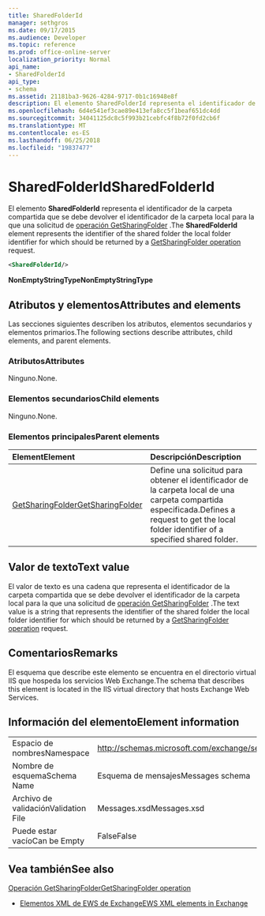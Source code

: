 ```yaml
---
title: SharedFolderId
manager: sethgros
ms.date: 09/17/2015
ms.audience: Developer
ms.topic: reference
ms.prod: office-online-server
localization_priority: Normal
api_name:
- SharedFolderId
api_type:
- schema
ms.assetid: 21181ba3-9626-4284-9717-0b1c16948e8f
description: El elemento SharedFolderId representa el identificador de la carpeta compartida que se debe devolver el identificador de la carpeta local para la que una solicitud de operación GetSharingFolder.
ms.openlocfilehash: 6d4e541ef3cae89e413efa8cc5f1beaf651dc4dd
ms.sourcegitcommit: 34041125dc8c5f993b21cebfc4f8b72f0fd2cb6f
ms.translationtype: MT
ms.contentlocale: es-ES
ms.lasthandoff: 06/25/2018
ms.locfileid: "19837477"
---
```

# <a name="sharedfolderid"></a><span data-ttu-id="5170d-103">SharedFolderId</span><span class="sxs-lookup"><span data-stu-id="5170d-103">SharedFolderId</span></span>

<span data-ttu-id="5170d-104">El elemento **SharedFolderId** representa el identificador de la carpeta compartida que se debe devolver el identificador de la carpeta local para la que una solicitud de [operación GetSharingFolder](getsharingfolder-operation.md) .</span><span class="sxs-lookup"><span data-stu-id="5170d-104">The **SharedFolderId** element represents the identifier of the shared folder the local folder identifier for which should be returned by a [GetSharingFolder operation](getsharingfolder-operation.md) request.</span></span> 
  
```xml
<SharedFolderId/>
```

 <span data-ttu-id="5170d-105">**NonEmptyStringType**</span><span class="sxs-lookup"><span data-stu-id="5170d-105">**NonEmptyStringType**</span></span>
## <a name="attributes-and-elements"></a><span data-ttu-id="5170d-106">Atributos y elementos</span><span class="sxs-lookup"><span data-stu-id="5170d-106">Attributes and elements</span></span>

<span data-ttu-id="5170d-107">Las secciones siguientes describen los atributos, elementos secundarios y elementos primarios.</span><span class="sxs-lookup"><span data-stu-id="5170d-107">The following sections describe attributes, child elements, and parent elements.</span></span>
  
### <a name="attributes"></a><span data-ttu-id="5170d-108">Atributos</span><span class="sxs-lookup"><span data-stu-id="5170d-108">Attributes</span></span>

<span data-ttu-id="5170d-109">Ninguno.</span><span class="sxs-lookup"><span data-stu-id="5170d-109">None.</span></span>
  
### <a name="child-elements"></a><span data-ttu-id="5170d-110">Elementos secundarios</span><span class="sxs-lookup"><span data-stu-id="5170d-110">Child elements</span></span>

<span data-ttu-id="5170d-111">Ninguno.</span><span class="sxs-lookup"><span data-stu-id="5170d-111">None.</span></span>
  
### <a name="parent-elements"></a><span data-ttu-id="5170d-112">Elementos principales</span><span class="sxs-lookup"><span data-stu-id="5170d-112">Parent elements</span></span>

|<span data-ttu-id="5170d-113">**Element**</span><span class="sxs-lookup"><span data-stu-id="5170d-113">**Element**</span></span>|<span data-ttu-id="5170d-114">**Descripción**</span><span class="sxs-lookup"><span data-stu-id="5170d-114">**Description**</span></span>|
|:-----|:-----|
|[<span data-ttu-id="5170d-115">GetSharingFolder</span><span class="sxs-lookup"><span data-stu-id="5170d-115">GetSharingFolder</span></span>](getsharingfolder.md) <br/> |<span data-ttu-id="5170d-116">Define una solicitud para obtener el identificador de la carpeta local de una carpeta compartida especificada.</span><span class="sxs-lookup"><span data-stu-id="5170d-116">Defines a request to get the local folder identifier of a specified shared folder.</span></span>  <br/> |
   
## <a name="text-value"></a><span data-ttu-id="5170d-117">Valor de texto</span><span class="sxs-lookup"><span data-stu-id="5170d-117">Text value</span></span>

<span data-ttu-id="5170d-118">El valor de texto es una cadena que representa el identificador de la carpeta compartida que se debe devolver el identificador de la carpeta local para la que una solicitud de [operación GetSharingFolder](getsharingfolder-operation.md) .</span><span class="sxs-lookup"><span data-stu-id="5170d-118">The text value is a string that represents the identifier of the shared folder the local folder identifier for which should be returned by a [GetSharingFolder operation](getsharingfolder-operation.md) request.</span></span> 
  
## <a name="remarks"></a><span data-ttu-id="5170d-119">Comentarios</span><span class="sxs-lookup"><span data-stu-id="5170d-119">Remarks</span></span>

<span data-ttu-id="5170d-120">El esquema que describe este elemento se encuentra en el directorio virtual IIS que hospeda los servicios Web Exchange.</span><span class="sxs-lookup"><span data-stu-id="5170d-120">The schema that describes this element is located in the IIS virtual directory that hosts Exchange Web Services.</span></span>
  
## <a name="element-information"></a><span data-ttu-id="5170d-121">Información del elemento</span><span class="sxs-lookup"><span data-stu-id="5170d-121">Element information</span></span>

|||
|:-----|:-----|
|<span data-ttu-id="5170d-122">Espacio de nombres</span><span class="sxs-lookup"><span data-stu-id="5170d-122">Namespace</span></span>  <br/> |http://schemas.microsoft.com/exchange/services/2006/messages  <br/> |
|<span data-ttu-id="5170d-123">Nombre de esquema</span><span class="sxs-lookup"><span data-stu-id="5170d-123">Schema Name</span></span>  <br/> |<span data-ttu-id="5170d-124">Esquema de mensajes</span><span class="sxs-lookup"><span data-stu-id="5170d-124">Messages schema</span></span>  <br/> |
|<span data-ttu-id="5170d-125">Archivo de validación</span><span class="sxs-lookup"><span data-stu-id="5170d-125">Validation File</span></span>  <br/> |<span data-ttu-id="5170d-126">Messages.xsd</span><span class="sxs-lookup"><span data-stu-id="5170d-126">Messages.xsd</span></span>  <br/> |
|<span data-ttu-id="5170d-127">Puede estar vacío</span><span class="sxs-lookup"><span data-stu-id="5170d-127">Can be Empty</span></span>  <br/> |<span data-ttu-id="5170d-128">False</span><span class="sxs-lookup"><span data-stu-id="5170d-128">False</span></span>  <br/> |
   
## <a name="see-also"></a><span data-ttu-id="5170d-129">Vea también</span><span class="sxs-lookup"><span data-stu-id="5170d-129">See also</span></span>



[<span data-ttu-id="5170d-130">Operación GetSharingFolder</span><span class="sxs-lookup"><span data-stu-id="5170d-130">GetSharingFolder operation</span></span>](getsharingfolder-operation.md)


- [<span data-ttu-id="5170d-131">Elementos XML de EWS de Exchange</span><span class="sxs-lookup"><span data-stu-id="5170d-131">EWS XML elements in Exchange</span></span>](ews-xml-elements-in-exchange.md)

